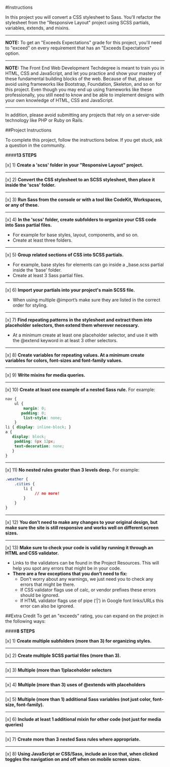 #Instructions

In this project you will convert a CSS stylesheet to Sass. You'll refactor the stylesheet from the "Responsive Layout" project using SCSS partials, variables, extends, and mixins.
***
**NOTE:** To get an "Exceeds Expectations" grade for this project, you'll need to "exceed" on every requirement that has an "Exceeds Expectations" option.
***
**NOTE:** The Front End Web Development Techdegree is meant to train you in HTML, CSS and JavaScript, and let you practice and show your mastery of these fundamental building blocks of the web. Because of that, please avoid using frameworks like Bootstrap, Foundation, Skeleton, and so on for this project. Even though you may end up using frameworks like these professionally, you still need to know and be able to implement designs with your own knowledge of HTML, CSS and JavaScript.
***
In addition, please avoid submitting any projects that rely on a server-side technology like PHP or Ruby on Rails.

##Project Instructions

To complete this project, follow the instructions below. If you get stuck, ask a question in the community.

####**13 STEPS**

[x] 1) **Create a 'scss' folder in your "Responsive Layout" project.**

***
[x] 2) **Convert the CSS stylesheet to an SCSS stylesheet, then place it inside the 'scss' folder.**

***
[x] 3) **Run Sass from the console or with a tool like CodeKit, Workspaces, or any of these.**

***
[x] 4) **In the 'scss' folder, create subfolders to organize your CSS code into Sass partial files.**
  - For example for base styles, layout, components, and so on.
  - Create at least three folders.

***
[x] 5) **Group related sections of CSS into SCSS partials.**
  - For example, base styles for elements can go inside a \_base.scss partial inside the 'base' folder.
  - Create at least 3 Sass partial files.

***
[x] 6) **Import your partials into your project's main SCSS file.**
  - When using multiple @import’s make sure they are listed in the correct order for styling.

***
[x] 7) **Find repeating patterns in the stylesheet and extract them into placeholder selectors, then extend them wherever necessary.**
  - At a minimum create at least one placeholder selector, and use it with the \@extend keyword in at least 3 other selectors.

***
[x] 8) **Create variables for repeating values. At a minimum create variables for colors, font-sizes and font-family values.**

***
[x] 9) **Write mixins for media queries.**

***
[x] 10) **Create at least one example of a nested Sass rule.**
For example:
```css
nav {
    ul {
        margin: 0;
       padding: 0;
        list-style: none;
    }
li { display: inline-block; }
a {
   display: block;
    padding: 6px 12px;
    text-decoration: none;
   }
}
```

***
[x] 11) **No nested rules greater than 3 levels deep.**
For example:
```css
.weather {
    .cities {
        li {
             // no more!
        }
    }
}
```
***
[x] 12) **You don’t need to make any changes to your original design, but make sure the site is still responsive and works well on different screen sizes.**
***
[x] 13) **Make sure to check your code is valid by running it through an HTML and CSS validator.**
- Links to the validators can be found in the Project Resources. This will help you spot any errors that might be in your code.
- **There are a few exceptions that you don’t need to fix:**
  - Don’t worry about any warnings, we just need you to check any errors that might be there.
  - If CSS validator flags use of calc, or vendor prefixes these errors should be ignored.
  - If HTML validator flags use of pipe (‘|’) in Google font links/URLs this error can also be ignored.

##Extra Credit
To get an "exceeds" rating, you can expand on the project in the following ways:

####**8 STEPS**

[x] 1) **Create multiple subfolders (more than 3) for organizing styles.**

***
[x] 2) **Create multiple SCSS partial files (more than 3).**

***
[x] 3) **Multiple (more than 1)placeholder selectors**

***
[x] 4) **Multiple (more than 3) uses of @extends with placeholders**

***
[x] 5) **Multiple (more than 1) additional Sass variables (not just color, font-size, font-family).**

***
[x] 6) **Include at least 1 additional mixin for other code (not just for media queries)**

***
[x] 7) **Create more than 3 nested Sass rules where appropriate.**

***
[x] 8) **Using JavaScript or CSS/Sass, include an icon that, when clicked toggles the navigation on and off when on mobile screen sizes.**
